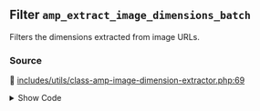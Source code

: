 ## Filter `amp_extract_image_dimensions_batch`


Filters the dimensions extracted from image URLs.

### Source

:link: [includes/utils/class-amp-image-dimension-extractor.php:69](../../includes/utils/class-amp-image-dimension-extractor.php#L69)

<details>
<summary>Show Code</summary>

```php
$extracted_dimensions = apply_filters( 'amp_extract_image_dimensions_batch', $extracted_dimensions );
```

</details>
